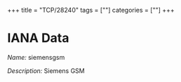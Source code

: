 +++
title = "TCP/28240"
tags = [""]
categories = [""]
+++

# IANA Data

_Name:_ siemensgsm

_Description:_ Siemens GSM


